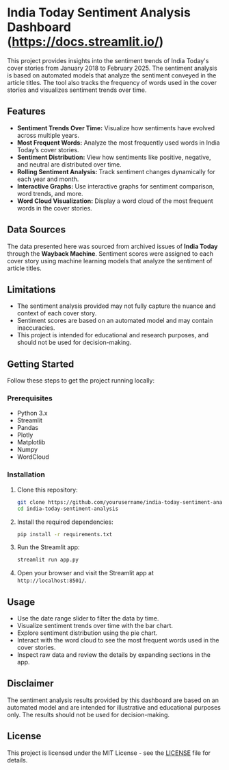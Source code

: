 # India Today Sentiment Analysis Dashboard (https://docs.streamlit.io/)

This project provides insights into the sentiment trends of India Today's cover stories from January 2018 to February 2025. The sentiment analysis is based on automated models that analyze the sentiment conveyed in the article titles. The tool also tracks the frequency of words used in the cover stories and visualizes sentiment trends over time.

## Features

- **Sentiment Trends Over Time:** Visualize how sentiments have evolved across multiple years.
- **Most Frequent Words:** Analyze the most frequently used words in India Today’s cover stories.
- **Sentiment Distribution:** View how sentiments like positive, negative, and neutral are distributed over time.
- **Rolling Sentiment Analysis:** Track sentiment changes dynamically for each year and month.
- **Interactive Graphs:** Use interactive graphs for sentiment comparison, word trends, and more.
- **Word Cloud Visualization:** Display a word cloud of the most frequent words in the cover stories.

## Data Sources

The data presented here was sourced from archived issues of **India Today** through the **Wayback Machine**. Sentiment scores were assigned to each cover story using machine learning models that analyze the sentiment of article titles.

## Limitations

- The sentiment analysis provided may not fully capture the nuance and context of each cover story.
- Sentiment scores are based on an automated model and may contain inaccuracies.
- This project is intended for educational and research purposes, and should not be used for decision-making.

## Getting Started

Follow these steps to get the project running locally:

### Prerequisites

- Python 3.x
- Streamlit
- Pandas
- Plotly
- Matplotlib
- Numpy
- WordCloud

### Installation

1. Clone this repository:
    ```bash
    git clone https://github.com/yourusername/india-today-sentiment-analysis.git
    cd india-today-sentiment-analysis
    ```

2. Install the required dependencies:
    ```bash
    pip install -r requirements.txt
    ```

3. Run the Streamlit app:
    ```bash
    streamlit run app.py
    ```

4. Open your browser and visit the Streamlit app at `http://localhost:8501/`.

## Usage

- Use the date range slider to filter the data by time.
- Visualize sentiment trends over time with the bar chart.
- Explore sentiment distribution using the pie chart.
- Interact with the word cloud to see the most frequent words used in the cover stories.
- Inspect raw data and review the details by expanding sections in the app.

## Disclaimer

The sentiment analysis results provided by this dashboard are based on an automated model and are intended for illustrative and educational purposes only. The results should not be used for decision-making.

## License

This project is licensed under the MIT License - see the [LICENSE](LICENSE) file for details.
